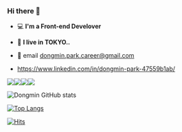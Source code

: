 ### Hi there 👋




- 💻 **I'm a Front-end Develover**

- 🗼 **I live in TOKYO..**

- 📮 email dongmin.park.career@gmail.com
<!-- - 🎢 [**Dongmin's Instagram ...🧷**](https://www.instagram.com/dmm_0877/) -->
- https://www.linkedin.com/in/dongmin-park-47559b1ab/
<!-- - 📓 [**Dongmin's Study note ...**](https://stupendous-squid-8d8.notion.site/fed037402b754ecba6504dbf93788e88) -->
<!-- 
- 📋 [**Dongmin's portfolio(JavaScript)...🧷**](https://drive.google.com/file/d/1AT-zajnqm42UdFBREqTzMQ1v4iXecHwB/view?usp=sharing)

- 📋 [**Dongmin's portfolio(java)..🧷**](https://drive.google.com/file/d/1SSwC7guHt3PMnnA_xrj9G1fphxcNihFZ/view?usp=sharing)
 -->
 <div style="display:flex">
  <img src="https://img.shields.io/badge/Javascript-F7DF1E?style=for-the-badge&logo=JS&logoColor=white">
<img src="https://img.shields.io/badge/React-61DAFB?style=for-the-badge&logo=react&logoColor=white">
<img src="https://img.shields.io/badge/Next.js-000000?style=for-the-badge&logo=Next.js&logoColor=white">
<img src="https://img.shields.io/badge/Flutter-02569B?style=for-the-badge&logo=Flutter&logoColor=white">
  </div>

  
![Dongmin GitHub stats](https://github-readme-stats.vercel.app/api?username=dongmin7208&hide=prs&show_icons=true&hide_border=true&theme=algolia)

[![Top Langs](https://github-readme-stats.vercel.app/api/top-langs/?username=dongmin7208&hide_border=true&theme=algolia&hide=java&layout=compact)](https://github.com/anuraghazra/github-readme-stats)

[![Hits](https://hits.seeyoufarm.com/api/count/incr/badge.svg?url=https%3A%2F%2Fgithub.com%2Fdongmin7208&count_bg=%2379C83D&title_bg=%231950D7&icon=react.svg&icon_color=%23E7E7E7&title=hits&edge_flat=false)](https://hits.seeyoufarm.com)



